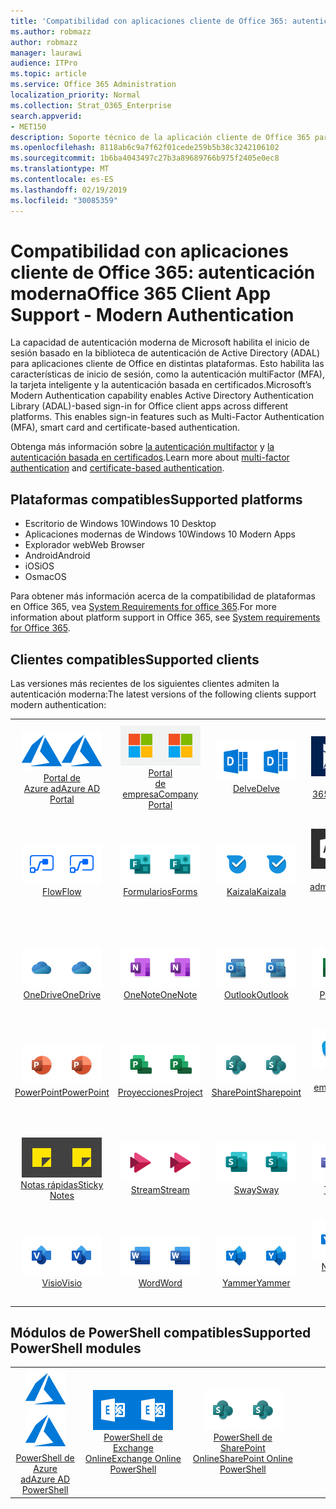 ```yaml
---
title: 'Compatibilidad con aplicaciones cliente de Office 365: autenticación moderna'
ms.author: robmazz
author: robmazz
manager: laurawi
audience: ITPro
ms.topic: article
ms.service: Office 365 Administration
localization_priority: Normal
ms.collection: Strat_O365_Enterprise
search.appverid:
- MET150
description: Soporte técnico de la aplicación cliente de Office 365 para la autenticación moderna.
ms.openlocfilehash: 8118ab6c9a7f62f01cede259b5b38c3242106102
ms.sourcegitcommit: 1b6ba4043497c27b3a89689766b975f2405e0ec8
ms.translationtype: MT
ms.contentlocale: es-ES
ms.lasthandoff: 02/19/2019
ms.locfileid: "30085359"
---
```

# <a name="office-365-client-app-support---modern-authentication"></a><span data-ttu-id="acd63-103">Compatibilidad con aplicaciones cliente de Office 365: autenticación moderna</span><span class="sxs-lookup"><span data-stu-id="acd63-103">Office 365 Client App Support - Modern Authentication</span></span>

<span data-ttu-id="acd63-p101">La capacidad de autenticación moderna de Microsoft habilita el inicio de sesión basado en la biblioteca de autenticación de Active Directory (ADAL) para aplicaciones cliente de Office en distintas plataformas. Esto habilita las características de inicio de sesión, como la autenticación multiFactor (MFA), la tarjeta inteligente y la autenticación basada en certificados.</span><span class="sxs-lookup"><span data-stu-id="acd63-p101">Microsoft’s Modern Authentication capability enables Active Directory Authentication Library (ADAL)-based sign-in for Office client apps across different platforms. This enables sign-in features such as Multi-Factor Authentication (MFA), smart card and certificate-based authentication.</span></span>

<span data-ttu-id="acd63-106">Obtenga más información sobre [la autenticación multifactor](https://docs.microsoft.com/azure/active-directory/authentication/multi-factor-authentication) y [la autenticación basada en certificados](https://docs.microsoft.com/azure/active-directory/active-directory-certificate-based-authentication-get-started).</span><span class="sxs-lookup"><span data-stu-id="acd63-106">Learn more about [multi-factor authentication](https://docs.microsoft.com/azure/active-directory/authentication/multi-factor-authentication) and [certificate-based authentication](https://docs.microsoft.com/azure/active-directory/active-directory-certificate-based-authentication-get-started).</span></span>

## <a name="supported-platforms"></a><span data-ttu-id="acd63-107">Plataformas compatibles</span><span class="sxs-lookup"><span data-stu-id="acd63-107">Supported platforms</span></span>

 - <span data-ttu-id="acd63-108">Escritorio de Windows 10</span><span class="sxs-lookup"><span data-stu-id="acd63-108">Windows 10 Desktop</span></span>
 - <span data-ttu-id="acd63-109">Aplicaciones modernas de Windows 10</span><span class="sxs-lookup"><span data-stu-id="acd63-109">Windows 10 Modern Apps</span></span>
 - <span data-ttu-id="acd63-110">Explorador web</span><span class="sxs-lookup"><span data-stu-id="acd63-110">Web Browser</span></span>
 - <span data-ttu-id="acd63-111">Android</span><span class="sxs-lookup"><span data-stu-id="acd63-111">Android</span></span>
 - <span data-ttu-id="acd63-112">iOS</span><span class="sxs-lookup"><span data-stu-id="acd63-112">iOS</span></span>
 - <span data-ttu-id="acd63-113">Os</span><span class="sxs-lookup"><span data-stu-id="acd63-113">macOS</span></span>

<span data-ttu-id="acd63-114">Para obtener más información acerca de la compatibilidad de plataformas en Office 365, vea [System Requirements for office 365](https://products.office.com/office-system-requirements).</span><span class="sxs-lookup"><span data-stu-id="acd63-114">For more information about platform support in Office 365, see [System requirements for Office 365](https://products.office.com/office-system-requirements).</span></span>

## <a name="supported-clients"></a><span data-ttu-id="acd63-115">Clientes compatibles</span><span class="sxs-lookup"><span data-stu-id="acd63-115">Supported clients</span></span>

<span data-ttu-id="acd63-116">Las versiones más recientes de los siguientes clientes admiten la autenticación moderna:</span><span class="sxs-lookup"><span data-stu-id="acd63-116">The latest versions of the following clients support modern authentication:</span></span>

| | | | | | |
|:---:|:---:|:---:|:---:|:---:|:---:|
| <span data-ttu-id="acd63-117">![Icono de Azure](media/o365-azure-64x64.png)</span><span class="sxs-lookup"><span data-stu-id="acd63-117">![Azure icon](media/o365-azure-64x64.png)</span></span> <br> [<span data-ttu-id="acd63-118">Portal de <br> Azure ad</span><span class="sxs-lookup"><span data-stu-id="acd63-118">Azure AD <br> Portal </span></span>](https://azure.microsoft.com/features/azure-portal/) | <span data-ttu-id="acd63-119">![Icono del portal de empresa](media/o365-microsoft-64x64.png)</span><span class="sxs-lookup"><span data-stu-id="acd63-119">![Company portal icon](media/o365-microsoft-64x64.png)</span></span> <br> [<span data-ttu-id="acd63-120">Portal <br> de empresa</span><span class="sxs-lookup"><span data-stu-id="acd63-120">Company <br> Portal </span></span>](https://docs.microsoft.com/intune-user-help/sign-in-to-the-company-portal) | <span data-ttu-id="acd63-121">![Icono de Delve](media/o365-delve-64x64.png)</span><span class="sxs-lookup"><span data-stu-id="acd63-121">![Delve icon](media/o365-delve-64x64.png)</span></span> <br> [<span data-ttu-id="acd63-122">Delve</span><span class="sxs-lookup"><span data-stu-id="acd63-122">Delve</span></span>](https://products.office.com/business/intelligent-search) | <span data-ttu-id="acd63-123">![Icono de Dynamics 365](media/o365-dynamics365-64x64.png)</span><span class="sxs-lookup"><span data-stu-id="acd63-123">![Dynamics 365 icon](media/o365-dynamics365-64x64.png)</span></span> <br> [<span data-ttu-id="acd63-124">Dynamics 365</span><span class="sxs-lookup"><span data-stu-id="acd63-124">Dynamics 365</span></span>](https://dynamics.microsoft.com) | <span data-ttu-id="acd63-125">![Icono de Excel](media/o365-excel-64x64.png)</span><span class="sxs-lookup"><span data-stu-id="acd63-125">![Excel icon](media/o365-excel-64x64.png)</span></span> <br> [<span data-ttu-id="acd63-126">Excel</span><span class="sxs-lookup"><span data-stu-id="acd63-126">Excel</span></span>](https://products.office.com/excel) |
| <span data-ttu-id="acd63-127">![Icono de flujo](media/o365-flow-64x64.png)</span><span class="sxs-lookup"><span data-stu-id="acd63-127">![Flow icon](media/o365-flow-64x64.png)</span></span> <br> [<span data-ttu-id="acd63-128">Flow</span><span class="sxs-lookup"><span data-stu-id="acd63-128">Flow</span></span>](https://flow.microsoft.com) | <span data-ttu-id="acd63-129">![Icono formularios](media/o365-forms-64x64.png)</span><span class="sxs-lookup"><span data-stu-id="acd63-129">![Forms icon](media/o365-forms-64x64.png)</span></span> <br> [<span data-ttu-id="acd63-130">Formularios</span><span class="sxs-lookup"><span data-stu-id="acd63-130">Forms</span></span>](https://flow.microsoft.com/connectors/shared_microsoftforms/microsoft-forms/) | <span data-ttu-id="acd63-131">![Icono de Kaizala](media/o365-kaizala-64x64.png)</span><span class="sxs-lookup"><span data-stu-id="acd63-131">![Kaizala icon](media/o365-kaizala-64x64.png)</span></span> <br> [<span data-ttu-id="acd63-132">Kaizala</span><span class="sxs-lookup"><span data-stu-id="acd63-132">Kaizala</span></span>](https://products.office.com/en/business/microsoft-kaizala) | <span data-ttu-id="acd63-133">![Icono de Office 365 administrador](media/o365-o365admin-64x64.png)</span><span class="sxs-lookup"><span data-stu-id="acd63-133">![Office 365 Admin icon](media/o365-o365admin-64x64.png)</span></span> <br> [<span data-ttu-id="acd63-134">Office 365 <br> administrador</span><span class="sxs-lookup"><span data-stu-id="acd63-134">Office 365 <br> Admin</span></span>](https://products.office.com/business/manage-office-365-admin-app) | <span data-ttu-id="acd63-135">![Icono de lente](media/o365-lens-64x64.png)</span><span class="sxs-lookup"><span data-stu-id="acd63-135">![Lens icon](media/o365-lens-64x64.png)</span></span> <br> [<span data-ttu-id="acd63-136">Office Lens</span><span class="sxs-lookup"><span data-stu-id="acd63-136">Office Lens</span></span>](https://www.microsoft.com/p/office-lens/9wzdncrfj3t8?activetab=pivot%3Aoverviewtab) | 
| <span data-ttu-id="acd63-137">![Icono de OneDrive para la empresa](media/o365-OneDrive-64x64.png)</span><span class="sxs-lookup"><span data-stu-id="acd63-137">![OneDrive for Business icon](media/o365-OneDrive-64x64.png)</span></span> <br> [<span data-ttu-id="acd63-138">OneDrive</span><span class="sxs-lookup"><span data-stu-id="acd63-138">OneDrive</span></span>](https://products.office.com/onedrive-for-business/online-cloud-storage) |  <span data-ttu-id="acd63-139">![Icono de OneNote](media/o365-OneNote-64x64.png)</span><span class="sxs-lookup"><span data-stu-id="acd63-139">![OneNote icon](media/o365-OneNote-64x64.png)</span></span> <br> [<span data-ttu-id="acd63-140">OneNote</span><span class="sxs-lookup"><span data-stu-id="acd63-140">OneNote</span></span>](https://products.office.com/onenote) | <span data-ttu-id="acd63-141">![Icono de Outlook](media/o365-outlook-64x64.png)</span><span class="sxs-lookup"><span data-stu-id="acd63-141">![Outlook icon](media/o365-outlook-64x64.png)</span></span> <br> [<span data-ttu-id="acd63-142">Outlook</span><span class="sxs-lookup"><span data-stu-id="acd63-142">Outlook</span></span>](https://products.office.com/outlook) | <span data-ttu-id="acd63-143">![Icono de Planner](media/o365-planner-64x64.png)</span><span class="sxs-lookup"><span data-stu-id="acd63-143">![Planner icon](media/o365-planner-64x64.png)</span></span> <br> [<span data-ttu-id="acd63-144">Planner</span><span class="sxs-lookup"><span data-stu-id="acd63-144">Planner</span></span>](https://products.office.com/business/task-management-software) | <span data-ttu-id="acd63-145">![Icono de PowerBI](media/o365-powerbi-64x64.png)</span><span class="sxs-lookup"><span data-stu-id="acd63-145">![PowerBI icon](media/o365-powerbi-64x64.png)</span></span> <br> [<span data-ttu-id="acd63-146">Power BI</span><span class="sxs-lookup"><span data-stu-id="acd63-146">Power BI</span></span>](https://powerbi.microsoft.com)
| <span data-ttu-id="acd63-147">![Icono de PowerPoint](media/o365-powerpoint-64x64.png)</span><span class="sxs-lookup"><span data-stu-id="acd63-147">![PowerPoint icon](media/o365-powerpoint-64x64.png)</span></span> <br> [<span data-ttu-id="acd63-148">PowerPoint</span><span class="sxs-lookup"><span data-stu-id="acd63-148">PowerPoint</span></span>](https://products.office.com/powerpoint) | <span data-ttu-id="acd63-149">![Icono de proyecto](media/o365-project-64x64.png)</span><span class="sxs-lookup"><span data-stu-id="acd63-149">![Project icon](media/o365-project-64x64.png)</span></span> <br> [<span data-ttu-id="acd63-150">Proyecciones</span><span class="sxs-lookup"><span data-stu-id="acd63-150">Project</span></span>](https://products.office.com/project) | <span data-ttu-id="acd63-151">![Icono de SharePoint](media/o365-sharepoint-64x64.png)</span><span class="sxs-lookup"><span data-stu-id="acd63-151">![SharePoint icon](media/o365-sharepoint-64x64.png)</span></span> <br> [<span data-ttu-id="acd63-152">SharePoint</span><span class="sxs-lookup"><span data-stu-id="acd63-152">Sharepoint</span></span>](https://products.office.com/sharepoint) | <span data-ttu-id="acd63-153">![Icono de Skype empresarial](media/o365-skypeforbusiness-64x64.png)</span><span class="sxs-lookup"><span data-stu-id="acd63-153">![Skype for Business icon](media/o365-skypeforbusiness-64x64.png)</span></span> <br> [<span data-ttu-id="acd63-154">Skype <br> empresarial</span><span class="sxs-lookup"><span data-stu-id="acd63-154">Skype for <br> Business</span></span>](https://www.skype.com/business/) | <span data-ttu-id="acd63-155">![Icono de StaffHub](media/o365-staffhub-64x64.png)</span><span class="sxs-lookup"><span data-stu-id="acd63-155">![StaffHub icon](media/o365-staffhub-64x64.png)</span></span> <br> [<span data-ttu-id="acd63-156">StaffHub</span><span class="sxs-lookup"><span data-stu-id="acd63-156">StaffHub</span></span>](https://products.office.com/microsoft-staffhub/staff-scheduling-software)
| <span data-ttu-id="acd63-157">![Icono de notas adhesivas](media/o365-stickynotes-64x64.png)</span><span class="sxs-lookup"><span data-stu-id="acd63-157">![Sticky Notes icon](media/o365-stickynotes-64x64.png)</span></span> <br> [<span data-ttu-id="acd63-158">Notas rápidas</span><span class="sxs-lookup"><span data-stu-id="acd63-158">Sticky Notes</span></span>](https://www.microsoft.com/p/microsoft-sticky-notes/9nblggh4qghw) | <span data-ttu-id="acd63-159">![Icono de secuencia](media/o365-stream-64x64.png)</span><span class="sxs-lookup"><span data-stu-id="acd63-159">![Stream icon](media/o365-stream-64x64.png)</span></span> <br> [<span data-ttu-id="acd63-160">Stream</span><span class="sxs-lookup"><span data-stu-id="acd63-160">Stream</span></span>](https://stream.microsoft.com) | <span data-ttu-id="acd63-161">![Icono de Sway](media/o365-sway-64x64.png)</span><span class="sxs-lookup"><span data-stu-id="acd63-161">![Sway icon](media/o365-sway-64x64.png)</span></span> <br> [<span data-ttu-id="acd63-162">Sway</span><span class="sxs-lookup"><span data-stu-id="acd63-162">Sway</span></span>](https://sway.com) | <span data-ttu-id="acd63-163">![Icono de Teams](media/o365-teams-64x64.png)</span><span class="sxs-lookup"><span data-stu-id="acd63-163">![Teams icon](media/o365-teams-64x64.png)</span></span> <br> [<span data-ttu-id="acd63-164">Teams</span><span class="sxs-lookup"><span data-stu-id="acd63-164">Teams</span></span>](https://products.office.com/microsoft-teams/group-chat-software) | <span data-ttu-id="acd63-165">![Icono de tarea pendiente](media/o365-todo-64x64.png)</span><span class="sxs-lookup"><span data-stu-id="acd63-165">![To-Do icon](media/o365-todo-64x64.png)</span></span> <br> [<span data-ttu-id="acd63-166">To-Do</span><span class="sxs-lookup"><span data-stu-id="acd63-166">To-Do</span></span>](https://todo.microsoft.com)
| <span data-ttu-id="acd63-167">![Icono de Visio](media/o365-visio-64x64.png)</span><span class="sxs-lookup"><span data-stu-id="acd63-167">![Visio icon](media/o365-visio-64x64.png)</span></span> <br> [<span data-ttu-id="acd63-168">Visio</span><span class="sxs-lookup"><span data-stu-id="acd63-168">Visio</span></span>](https://products.office.com/visio/flowchart-software) | <span data-ttu-id="acd63-169">![Icono de Word](media/o365-word-64x64.png)</span><span class="sxs-lookup"><span data-stu-id="acd63-169">![Word icon](media/o365-word-64x64.png)</span></span> <br> [<span data-ttu-id="acd63-170">Word</span><span class="sxs-lookup"><span data-stu-id="acd63-170">Word</span></span>](https://products.office.com/word) |<span data-ttu-id="acd63-171">![Icono de Yammer](media/o365-yammer-64x64.png)</span><span class="sxs-lookup"><span data-stu-id="acd63-171">![Yammer icon](media/o365-yammer-64x64.png)</span></span> <br> [<span data-ttu-id="acd63-172">Yammer</span><span class="sxs-lookup"><span data-stu-id="acd63-172">Yammer</span></span>](https://products.office.com/yammer/yammer-overview) | <span data-ttu-id="acd63-173">![Icono de Yammer](media/o365-yammer-64x64.png)</span><span class="sxs-lookup"><span data-stu-id="acd63-173">![Yammer icon](media/o365-yammer-64x64.png)</span></span> <br> [<span data-ttu-id="acd63-174">Notificador de Yammer <br></span><span class="sxs-lookup"><span data-stu-id="acd63-174">Yammer <br> Notifier</span></span>](https://products.office.com/yammer/yammer-overview) |  |

## <a name="supported-powershell-modules"></a><span data-ttu-id="acd63-175">Módulos de PowerShell compatibles</span><span class="sxs-lookup"><span data-stu-id="acd63-175">Supported PowerShell modules</span></span>

| | | | | | |
|:---:|:---:|:---:|:---:|:---:|:---:|
| <span data-ttu-id="acd63-176">![Icono de Azure](media/o365-azure-64x64.png)</span><span class="sxs-lookup"><span data-stu-id="acd63-176">![Azure icon](media/o365-azure-64x64.png)</span></span> <br> [<span data-ttu-id="acd63-177">PowerShell de <br> Azure ad</span><span class="sxs-lookup"><span data-stu-id="acd63-177">Azure AD <br> PowerShell</span></span>](https://docs.microsoft.com/powershell/azure/active-directory/overview?view=azureadps-2.0) | <span data-ttu-id="acd63-178">![Icono de Exchange](media/o365-exchange-64x64.png)</span><span class="sxs-lookup"><span data-stu-id="acd63-178">![Exchange icon](media/o365-exchange-64x64.png)</span></span> <br> [<span data-ttu-id="acd63-179">PowerShell de <br> Exchange Online</span><span class="sxs-lookup"><span data-stu-id="acd63-179">Exchange Online <br> PowerShell</span></span>](https://docs.microsoft.com/powershell/exchange/exchange-online/exchange-online-powershell?view=exchange-ps) | <span data-ttu-id="acd63-180">![Icono de SharePoint](media/o365-sharepoint-64x64.png)</span><span class="sxs-lookup"><span data-stu-id="acd63-180">![SharePoint icon](media/o365-sharepoint-64x64.png)</span></span> <br> [<span data-ttu-id="acd63-181">PowerShell de <br> SharePoint Online</span><span class="sxs-lookup"><span data-stu-id="acd63-181">SharePoint Online <br> PowerShell</span></span>](https://docs.microsoft.com/sharepoint/manage-team-and-communication-sites-in-powershell)
